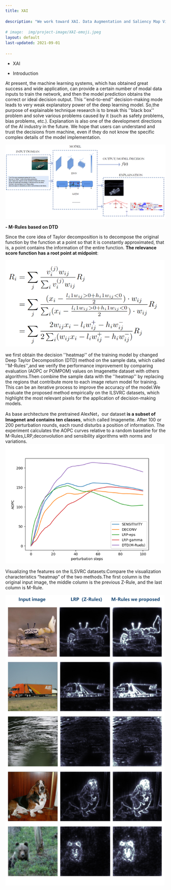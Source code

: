 ```yaml
---
title: XAI

description: "We work toward XAI. Data Augmentation and Saliency Map Visualization are our research thrusts now"

# image:  img/project-image/XAI-emoji.jpeg
layout: default
last-updated: 2021-09-01

---
```



- XAI

- Introduction 

At present, the machine learning systems, which has obtained great success and wide application, can provide a certain number of modal data inputs to train the network, and then the model prediction obtains the correct or ideal decision output. This ''end-to-end'' decision-making mode leads to very weak explanatory power of the deep learning model. So,the purpose of explainable technique research is to break this ''black box''  problem and solve various problems caused by it (such as safety problems, bias problems, etc.). Explanation is also one of the development directions of the AI industry in the future. We hope that users can understand and trust the decisions from machine, even if they do not know the specific complex details of the model implementation. 

<img src="/img/project-image/XAI/XAI1.png" alt="XAI1" style="zoom:70%;" />

**- M-Rules based on DTD**

Since the core idea of Taylor decomposition is to decompose the original function by the function at a point so that it is constantly approximated, that is, a point contains the information of the entire function. **The relevance score function has a root point at midpoint**:

<img src="/img/project-image/XAI/formula.png" alt="FORMULA" width="500px" />

we first obtain the decision ''heatmap'' of the training model by changed Deep Taylor Decomposition (DTD) method on the sample data, which called ''M-Rules'',and we verify the performance improvement by comparing evaluation (AOPC or POMPOM) values on Imagenette dataset with others algorithms.Then combine the sample data with the ''heatmap'' by replacing the regions that contribute more to each image return model for training. This can be an iterative process to improve the accuracy of the model.We evaluate the proposed method empirically on the ILSVRC datasets, which highlight the most relevant pixels for the application of decision-making models. 

As base architecture the pretrained AlexNet，our dataset **is a subset of Imagenet and contains ten classes**, which called Imagenette. After 100 or 200 perturbation rounds, each round disturbs a position of information. The experiment calculates the AOPC curves relative to a random baseline for the M-Rules,LRP,deconvolution and sensibility algorithms with norms and variations.
<img src="/img/project-image/XAI/exp2.png" alt="AOPC" width="500px" />

Visualizing the features on the ILSVRC datasets:Compare the visualization characteristics “heatmap” of the two methods.The first column is the original input image, the middle column is the previous Z-Rule, and the last column is M-Rule.

<img src="/img/project-image/XAI/exp3.png" alt="VISUALIZE" width="500px" />


